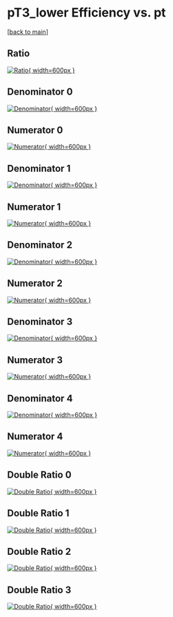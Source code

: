 # pT3_lower Efficiency vs. pt

[[back to main](./)]



## Ratio

[![Ratio](../mtv/var/pT3_lower_xtr_211_1_eff_pt.png){ width=600px }](../mtv/var/pT3_lower_xtr_211_1_eff_pt.pdf)

## Denominator 0

[![Denominator](../mtv/den/pT3_lower_xtr_211_1_eff_pt_den0.png){ width=600px }](../mtv/den/pT3_lower_xtr_211_1_eff_pt_den0.pdf)

## Numerator 0

[![Numerator](../mtv/num/pT3_lower_xtr_211_1_eff_pt_num0.png){ width=600px }](../mtv/num/pT3_lower_xtr_211_1_eff_pt_num0.pdf)

## Denominator 1

[![Denominator](../mtv/den/pT3_lower_xtr_211_1_eff_pt_den1.png){ width=600px }](../mtv/den/pT3_lower_xtr_211_1_eff_pt_den1.pdf)

## Numerator 1

[![Numerator](../mtv/num/pT3_lower_xtr_211_1_eff_pt_num1.png){ width=600px }](../mtv/num/pT3_lower_xtr_211_1_eff_pt_num1.pdf)

## Denominator 2

[![Denominator](../mtv/den/pT3_lower_xtr_211_1_eff_pt_den2.png){ width=600px }](../mtv/den/pT3_lower_xtr_211_1_eff_pt_den2.pdf)

## Numerator 2

[![Numerator](../mtv/num/pT3_lower_xtr_211_1_eff_pt_num2.png){ width=600px }](../mtv/num/pT3_lower_xtr_211_1_eff_pt_num2.pdf)

## Denominator 3

[![Denominator](../mtv/den/pT3_lower_xtr_211_1_eff_pt_den3.png){ width=600px }](../mtv/den/pT3_lower_xtr_211_1_eff_pt_den3.pdf)

## Numerator 3

[![Numerator](../mtv/num/pT3_lower_xtr_211_1_eff_pt_num3.png){ width=600px }](../mtv/num/pT3_lower_xtr_211_1_eff_pt_num3.pdf)

## Denominator 4

[![Denominator](../mtv/den/pT3_lower_xtr_211_1_eff_pt_den4.png){ width=600px }](../mtv/den/pT3_lower_xtr_211_1_eff_pt_den4.pdf)

## Numerator 4

[![Numerator](../mtv/num/pT3_lower_xtr_211_1_eff_pt_num4.png){ width=600px }](../mtv/num/pT3_lower_xtr_211_1_eff_pt_num4.pdf)

## Double Ratio 0

[![Double Ratio](../mtv/ratio/pT3_lower_xtr_211_1_eff_pt_ratio0.png){ width=600px }](../mtv/ratio/pT3_lower_xtr_211_1_eff_pt_ratio0.pdf)

## Double Ratio 1

[![Double Ratio](../mtv/ratio/pT3_lower_xtr_211_1_eff_pt_ratio1.png){ width=600px }](../mtv/ratio/pT3_lower_xtr_211_1_eff_pt_ratio1.pdf)

## Double Ratio 2

[![Double Ratio](../mtv/ratio/pT3_lower_xtr_211_1_eff_pt_ratio2.png){ width=600px }](../mtv/ratio/pT3_lower_xtr_211_1_eff_pt_ratio2.pdf)

## Double Ratio 3

[![Double Ratio](../mtv/ratio/pT3_lower_xtr_211_1_eff_pt_ratio3.png){ width=600px }](../mtv/ratio/pT3_lower_xtr_211_1_eff_pt_ratio3.pdf)

